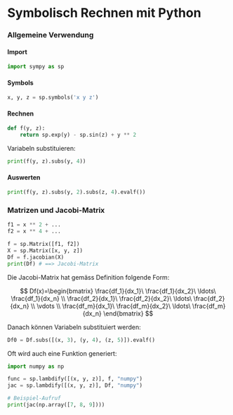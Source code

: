 # Symbolisch Rechnen mit Python

### Allgemeine Verwendung

#### Import

```python
import sympy as sp
```

#### Symbols

```python
x, y, z = sp.symbols('x y z')
```

#### Rechnen

```python
def f(y, z):
    return sp.exp(y) - sp.sin(z) + y ** 2
```

Variabeln substituieren:

```python
print(f(y, z).subs(y, 4))
```

#### Auswerten

```python
print(f(y, z).subs(y, 2).subs(z, 4).evalf())
```

### Matrizen und Jacobi-Matrix

```python
f1 = x ** 2 + ...
f2 = x ** 4 + ...

f = sp.Matrix([f1, f2])
X = sp.Matrix([x, y, z])
Df = f.jacobian(X)
print(Df) # ==> Jacobi-Matrix
```

Die Jacobi-Matrix hat gemäss Definition folgende Form:

$$
Df(x)=\begin{bmatrix}
\frac{df_1}{dx_1}\ \frac{df_1}{dx_2}\ \ldots\ \frac{df_1}{dx_n} \\
\frac{df_2}{dx_1}\ \frac{df_2}{dx_2}\ \ldots\ \frac{df_2}{dx_n} \\
\vdots \\
\frac{df_m}{dx_1}\ \frac{df_m}{dx_2}\ \ldots\ \frac{df_m}{dx_n}
\end{bmatrix}
$$

Danach können Variabeln substituiert werden:
```python
Df0 = Df.subs([(x, 3), (y, 4), (z, 5)]).evalf()
```

Oft wird auch eine Funktion generiert:

```python
import numpy as np

func = sp.lambdify([(x, y, z)], f, "numpy")
jac = sp.lambdify([(x, y, z)], Df, "numpy")

# Beispiel-Aufruf
print(jac(np.array([7, 8, 9])))
```
